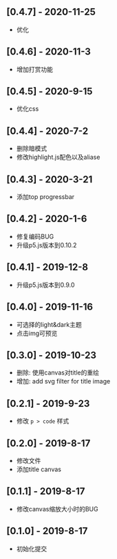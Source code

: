 ## [0.4.7] - 2020-11-25

* 优化

## [0.4.6] - 2020-11-3

* 增加打赏功能

## [0.4.5] - 2020-9-15

* 优化css

## [0.4.4] - 2020-7-2

* 删除暗模式
* 修改highlight.js配色以及aliase

## [0.4.3] - 2020-3-21

* 添加top progressbar

## [0.4.2] - 2020-1-6

* 修复编码BUG
* 升级p5.js版本到0.10.2

## [0.4.1] - 2019-12-8

* 升级p5.js版本到0.9.0

## [0.4.0] - 2019-11-16

* 可选择的light&dark主题
* 点击img可预览

## [0.3.0] - 2019-10-23

* 删除: 使用canvas对title的重绘
* 增加: add svg filter for title image

## [0.2.1] - 2019-9-23

* 修改 `p > code` 样式

## [0.2.0] - 2019-8-17

* 修改文件
* 添加title canvas

## [0.1.1] - 2019-8-17

* 修改canvas缩放大小时的BUG

## [0.1.0] - 2019-8-17

* 初始化提交